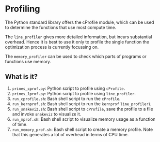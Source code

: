 # Profiling
The Python standard library offers the cProfile module, which can be used
to determine the functions that use most compute time.

The `line_profiler` gives more detailed information, but incurs substantial
overhead.  Hence it is best to use it only to profile the single function
the optimization process is currently focussing on.

The `memory_profiler` can be used to check which parts of programs or
functions use memory.

## What is it?
1. `primes_cprof.py`: Python script to profile using `cProfile`.
1. `primes_lprof.py`: Python script to profile using `line_profiler`.
1. `run_cprofile.sh`: Bash shell script to run the `cProfile`.
1. `run_kernprof.sh`: Bash shell script to run the `kernprof`
    `line_profiler`).
1. `run_snakeviz.sh`: Bash shell script to `cProfile`, save the profile
    to a file and invoke `snakeviz` to visualize it.
1. `run_mprof.sh`: Bash shell script to visualize memory usage as a function
    of time.
1. `run_memory_prof.sh`: Bash shell script to create a memory profile.
    Note that this generates a lot of overhead in terms of CPU time.
